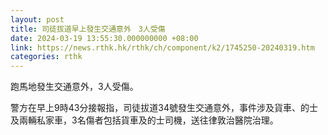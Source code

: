 ```yaml
---
layout: post
title: 司徒拔道早上發生交通意外　3人受傷
date: 2024-03-19 13:55:30.000000000 +08:00
link: https://news.rthk.hk/rthk/ch/component/k2/1745250-20240319.htm
categories: rthk
---
```


跑馬地發生交通意外，3人受傷。

警方在早上9時43分接報指，司徒拔道34號發生交通意外，事件涉及貨車、的士及兩輛私家車，3名傷者包括貨車及的士司機，送往律敦治醫院治理。

